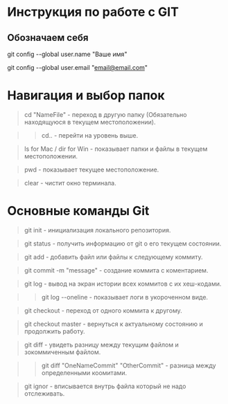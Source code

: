 # Инструкция по работе с GIT
## Обозначаем себя
git config --global user.name "Ваше имя"

git config --global user.email "email@email.com"

# Навигация и выбор папок

> cd "NameFile" - переход в другую папку (Обязательно находящуюся в текущем местоположении).

>> cd.. - перейти на уровень выше.

> ls for Mac / dir for Win - показывает папки и файлы в текущем местоположении.

> pwd - показывает текущее местоположение.

> clear - чистит окно терминала.


# Основные команды Git

> git init - инициализация локального репозитория.

> git status - получить информацию от git о его текущем состоянии.

> git add - добавить файл или файлы к следующему коммиту.

> git commit -m "message" - создание коммита с коментарием.

> git log - вывод на экран истории всех коммитов с их хеш-кодами.

>> git log --oneline - показывает логи в укороченном виде.

> git checkout - переход от одного коммита к другому.

> git checkout master -  вернуться к актуальному состоянию и продолжить работу.

> git diff - увидеть разницу между текущим файлом и зокоммиченным файлом.

>> git diff "OneNameCommit" "OtherCommit" - разница между определенными коомитами.

> git ignor - вписывается внутрь файла который не надо отслеживать.


